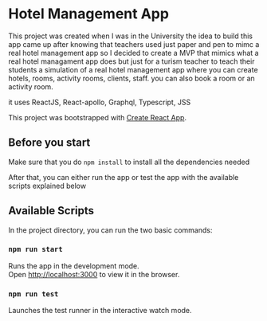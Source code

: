 # Hotel Management App

This project was created when I was in the University
the idea to build this app came up after knowing that teachers used just paper and pen to mimc a real hotel management app
so I decided to create a MVP that mimics what a real hotel managament app does
but just for a turism teacher to teach their students a simulation of a real hotel management app
where you can create hotels, rooms, activity rooms, clients, staff.
you can also book a room or an activity room.

it uses ReactJS, React-apollo, Graphql, Typescript, JSS

This project was bootstrapped with [Create React App](https://github.com/facebook/create-react-app).

## Before you start

Make sure that you do `npm install` to install all the dependencies needed

After that, you can either run the app or test the app with the available scripts explained below

## Available Scripts

In the project directory, you can run the two basic commands:

### `npm run start`

Runs the app in the development mode.\
Open [http://localhost:3000](http://localhost:3000) to view it in the browser.

### `npm run test`

Launches the test runner in the interactive watch mode.
